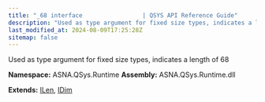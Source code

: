 ```yaml
---
title: "_68 interface                 | QSYS API Reference Guide"
description: "Used as type argument for fixed size types, indicates a length of 68  "
last_modified_at: 2024-08-09T17:25:28Z
sitemap: false
---
```


Used as type argument for fixed size types, indicates a length of 68 

**Namespace:** ASNA.QSys.Runtime
**Assembly:** ASNA.QSys.Runtime.dll

**Extends:** [ILen](/reference/runtime/qsys-runtime/i-len.html), [IDim](/reference/runtime/qsys-runtime/i-dim.html)
<br>
<br>
